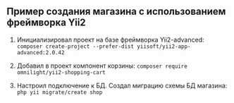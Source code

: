 ## Пример создания магазина с использованием фреймворка Yii2

1.  Инициализировал проект на базе фреймворка Yii2-advanced: `composer create-project --prefer-dist yiisoft/yii2-app-advanced:2.0.42`

2.  Добавил в проект компонент корзины: `composer require omnilight/yii2-shopping-cart`

3.  Настроил подключение к БД. Создал миграцию схемы БД магазина: `php yii migrate/create shop`
